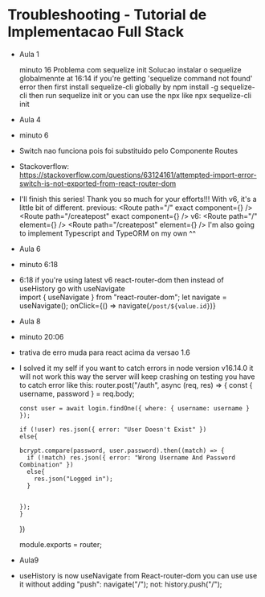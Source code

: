 # Troubleshooting - Tutorial de Implementacao Full Stack

- Aula 1

  minuto 16
  Problema com sequelize init
  Solucao
  instalar o sequelize globalmennte
  at 16:14 if you're getting 'sequelize command not found' error then first install sequelize-cli globally by
  npm install -g sequelize-cli
  then run
  sequelize init
  or you can use the npx like
  npx sequelize-cli init

- Aula 4
- minuto 6
- Switch nao funciona pois foi substituido pelo Componente Routes
- Stackoverflow: https://stackoverflow.com/questions/63124161/attempted-import-error-switch-is-not-exported-from-react-router-dom
- I'll finish this series! Thank you so much for your efforts!!!
  With v6, it's a little bit of different.
  previous:
  <Switch>
  <Route path="/" exact component={<Home />} />
  <Route path="/createpost" exact component={<Home />} />
  </Switch>
  v6:
  <Routes>
  <Route path="/" element={<Home />} />
  <Route path="/createpost" element={<Home />} />
  </Routes>
  I'm also going to implement Typescript and TypeORM on my own ^^

- Aula 6
- minuto 6:18
- 6:18 if you're using latest v6 react-router-dom then instead of useHistory go with useNavigate  
  import { useNavigate } from "react-router-dom";
  let navigate = useNavigate();
  onClick={() => navigate(`/post/${value.id}`)}

- Aula 8
- minuto 20:06
- trativa de erro muda para react acima da versao 1.6
- I solved it my self if you want to catch errors in node version v16.14.0 it will not work this way the server will keep crashing on testing you have to catch error like this:
  router.post("/auth", async (req, res) => {
  const { username, password } = req.body;

      const user = await login.findOne({ where: { username: username } });

      if (!user) res.json({ error: "User Doesn't Exist" })
      else{

      bcrypt.compare(password, user.password).then((match) => {
        if (!match) res.json({ error: "Wrong Username And Password Combination" })
        else{
          res.json("Logged in");
        }


      });
      }

  })

  module.exports = router;

- Aula9
- useHistory is now useNavigate from React-router-dom
  you can use use it without adding "push":
  navigate("/");
  not:
  history.push("/");
